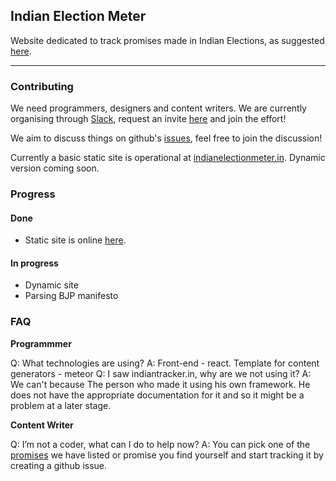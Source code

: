 ## Indian Election Meter

Website dedicated to track promises made in Indian Elections, 
as suggested [here](https://www.reddit.com/r/india/comments/3sv4zi/we_need_a_website_for_tracking_the_promises_made/).

-------------

### Contributing

We need programmers, designers and content writers. We are currently organising through [Slack](https://indianpromisetracker.slack.com/), request an invite [here](https://iptuserbot.herokuapp.com/) and join the effort!

We aim to discuss things on github's [issues](https://github.com/reddit-india/indianelectionmeter.github.io/issues), feel free to join the discussion!

Currently a basic static site is operational at [indianelectionmeter.in](http://indianelectionmeter.in). Dynamic version coming soon.

### Progress
#### Done
* Static site is online [here](http://indianelectionmeter.in).

#### In progress 
* Dynamic site
* Parsing BJP manifesto

### FAQ

**Programmmer**

Q: What technologies are using?
A: Front-end - react. Template for content generators - meteor 
Q: I saw indiantracker.in, why are we not using it? 
A: We can't because The person who made it using his own framework. He does not have the appropriate documentation for it and so it might be a problem at a later stage. 

**Content Writer**

Q: I’m not a coder, what can I do to help now? 
A: You can pick one of the [promises](https://docs.google.com/spreadsheets/d/1uJHLsrWgvPG-3ARHQJMoCrxnbACFq6B0Klz8SPHREuk/) we have listed or promise you find yourself and start tracking it by creating a github issue.

